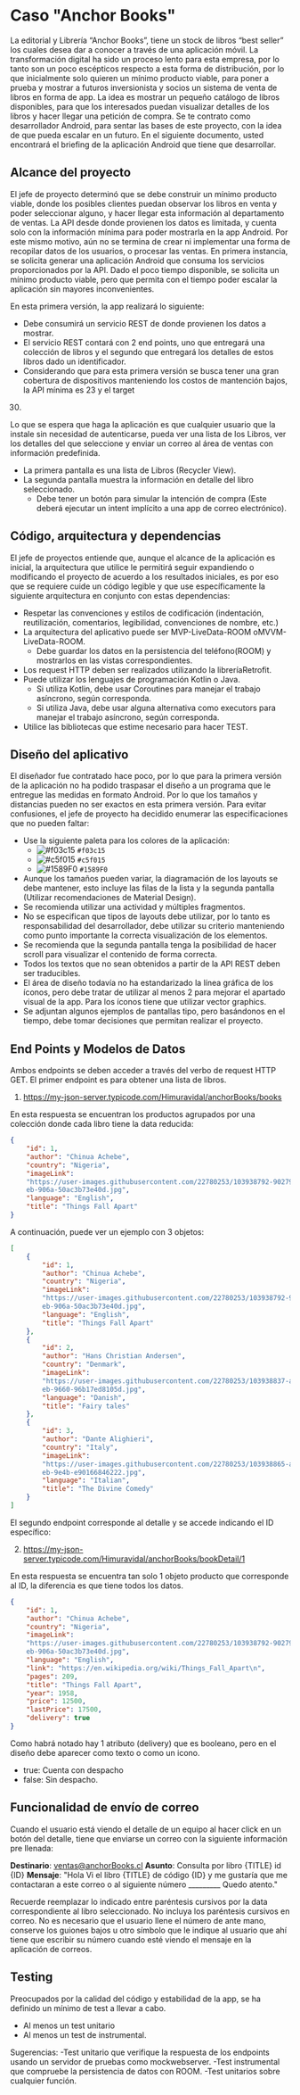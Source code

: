 # Caso "Anchor Books"

La editorial y Librería “Anchor Books”, tiene un stock de libros “best seller” los cuales desea dar a
conocer a través de una aplicación móvil.
La transformación digital ha sido un proceso lento para esta empresa, por lo tanto son un poco
escépticos respecto a esta forma de distribución, por lo que inicialmente solo quieren un mínimo
producto viable, para poner a prueba y mostrar a futuros inversionista y socios un sistema de
venta de libros en forma de app.
La idea es mostrar un pequeño catálogo de libros disponibles, para que los interesados puedan
visualizar detalles de los libros y hacer llegar una petición de compra.
Se te contrato como desarrollador Android, para sentar las bases de este proyecto, con la idea de
que pueda escalar en un futuro.
En el siguiente documento, usted encontrará el briefing de la aplicación Android que tiene que
desarrollar.

## Alcance del proyecto

El jefe de proyecto determinó que se debe construir un mínimo producto viable, donde los
posibles clientes puedan observar los libros en venta y poder seleccionar alguno, y hacer llegar
esta información al departamento de ventas.
La API desde donde provienen los datos es limitada, y cuenta solo con la información mínima para
poder mostrarla en la app Android. Por este mismo motivo, aún no se termina de crear ni
implementar una forma de recopilar datos de los usuarios, o procesar las ventas.
En primera instancia, se solicita generar una aplicación Android que consuma los servicios
proporcionados por la API. Dado el poco tiempo disponible, se solicita un mínimo producto
viable, pero que permita con el tiempo poder escalar la aplicación sin mayores inconvenientes.

En esta primera versión, la app realizará lo siguiente:

- Debe consumirá un servicio ​REST​ de donde provienen los datos a mostrar.
- El servicio REST contará con ​2 end points​, uno que entregará una colección ​de libros y el
segundo que entregará los detalles de estos libros dado un identificador.
- Considerando que para esta primera versión se busca tener una gran cobertura de
dispositivos manteniendo los costos de mantención bajos, la API mínima es 23 y el target
30.

Lo que se espera que haga la aplicación es que cualquier usuario que la instale sin necesidad de
autenticarse, pueda ver una lista de los Libros, ver los detalles del que seleccione y enviar un
correo al área de ventas con información predefinida.

- La primera pantalla es una lista de Libros (Recycler View).
- La segunda pantalla muestra la información en detalle del libro seleccionado.
	- Debe tener un botón para simular la intención de compra (Este deberá ejecutar un
intent implícito a una app de correo electrónico).

## Código, arquitectura y dependencias 

El jefe de proyectos entiende que, aunque el alcance de la aplicación es inicial, la arquitectura que
utilice le permitirá seguir expandiendo o modificando el proyecto de acuerdo a los resultados
iniciales, es por eso que se requiere cuide un código legible y que use específicamente la siguiente
arquitectura en conjunto con estas dependencias:

- Respetar las convenciones y estilos de codificación (indentación, reutilización, comentarios, legibilidad, convenciones de nombre, etc.)
- La arquitectura del aplicativo puede ser ​MVP-LiveData-ROOM​ o ​MVVM-LiveData-ROOM​.
	- Debe guardar los datos en la persistencia del teléfono(ROOM) y mostrarlos en las
vistas correspondientes.
- Los request HTTP deben ser realizados utilizando la librería ​Retrofit​.
- Puede utilizar los lenguajes de programación ​Kotlin​ o ​Java​.
	- Si utiliza Kotlin, debe usar Coroutines para manejar el trabajo asíncrono, según
corresponda.
	- Si utiliza Java, debe usar alguna alternativa como executors para manejar el
trabajo asíncrono, según corresponda.
- Utilice las bibliotecas que estime necesario para hacer TEST.


## Diseño del aplicativo 

El diseñador fue contratado hace poco, por lo que para la primera versión de la aplicación no ha
podido traspasar el diseño a un programa que le entregue las medidas en formato Android. Por lo
que los tamaños y distancias pueden no ser exactos en esta primera versión. Para evitar
confusiones, el jefe de proyecto ha decidido enumerar las especificaciones que no pueden faltar:

- Use la siguiente paleta para los colores de la aplicación:
	- ![#f03c15](https://via.placeholder.com/15/f03c15/000000?text=+) `#f03c15`
	- ![#c5f015](https://via.placeholder.com/15/c5f015/000000?text=+) `#c5f015`
	- ![#1589F0](https://via.placeholder.com/15/1589F0/000000?text=+) `#1589F0`
- Aunque los tamaños pueden variar, la diagramación de los layouts se debe mantener, esto
incluye las filas de la lista y la segunda pantalla (Utilizar recomendaciones de ​Material
Design​).
- Se recomienda utilizar una actividad y múltiples fragmentos.
- No se especifican que tipos de layouts debe utilizar, por lo tanto es responsabilidad del
desarrollador, debe utilizar su criterio manteniendo como punto importante la correcta
visualización de los elementos.
- Se recomienda que la segunda pantalla tenga la posibilidad de hacer scroll para visualizar
el contenido de forma correcta.
- Todos los textos que no sean obtenidos a partir de la API REST deben ser traducibles.
- El área de diseño todavía no ha estandarizado la línea gráfica de los íconos, pero debe
tratar de utilizar al menos 2 para mejorar el apartado visual de la app. Para los íconos
tiene que utilizar vector graphics.
- Se adjuntan algunos ejemplos de pantallas tipo, pero basándonos en el tiempo, debe
tomar decisiones que permitan realizar el proyecto.


## End Points y Modelos de Datos

Ambos endpoints se deben acceder a través del verbo de request HTTP GET. El primer endpoint es
para obtener una lista de libros.

1. https://my-json-server.typicode.com/Himuravidal/anchorBooks/books

En esta respuesta se encuentran los productos agrupados por una colección donde cada libro tiene
la data reducida:

```json
{
	"id": 1,
	"author": "Chinua Achebe",
	"country": "Nigeria",
	"imageLink":
	"https://user-images.githubusercontent.com/22780253/103938792-90279200-5109-11
	eb-906a-50ac3b73e40d.jpg",
	"language": "English",
	"title": "Things Fall Apart"
}
```

A continuación, puede ver un ejemplo con 3 objetos:

```json
[
	{
		"id": 1,
		"author": "Chinua Achebe",
		"country": "Nigeria",
		"imageLink":
		"https://user-images.githubusercontent.com/22780253/103938792-90279200-5109-11
		eb-906a-50ac3b73e40d.jpg",
		"language": "English",
		"title": "Things Fall Apart"
	},
	{
		"id": 2,
		"author": "Hans Christian Andersen",
		"country": "Denmark",
		"imageLink":
		"https://user-images.githubusercontent.com/22780253/103938837-a1709e80-5109-11
		eb-9660-96b17ed8105d.jpg",
		"language": "Danish",
		"title": "Fairy tales"
	},
	{
		"id": 3,
		"author": "Dante Alighieri",
		"country": "Italy",
		"imageLink":
		"https://user-images.githubusercontent.com/22780253/103938865-a9c8d980-5109-11
		eb-9e4b-e90166846222.jpg",
		"language": "Italian",
		"title": "The Divine Comedy"
	}
]
```

El segundo endpoint corresponde al detalle y se accede indicando el ID específico:

2. https://my-json-server.typicode.com/Himuravidal/anchorBooks/bookDetail/1

En esta respuesta se encuentra tan solo 1 objeto producto que corresponde al ID, la diferencia es
que tiene todos los datos.

```json
{
	"id": 1,
	"author": "Chinua Achebe",
	"country": "Nigeria",
	"imageLink":
	"https://user-images.githubusercontent.com/22780253/103938792-90279200-5109-11
	eb-906a-50ac3b73e40d.jpg",
	"language": "English",
	"link": "https://en.wikipedia.org/wiki/Things_Fall_Apart\n",
	"pages": 209,
	"title": "Things Fall Apart",
	"year": 1958,
	"price": 12500,
	"lastPrice": 17500,
	"delivery": true
}
```

Como habrá notado hay 1 atributo (delivery) que es booleano, pero en el diseño debe aparecer como texto o como un icono.

- true: Cuenta con despacho
- false: Sin despacho.


## Funcionalidad de envío de correo

Cuando el usuario está viendo el detalle de un equipo al hacer click en un botón del detalle, tiene
que enviarse un correo con la siguiente información pre llenada:

**Destinario**: ​ventas@anchorBooks.cl
**Asunto**: Consulta por libro {TITLE} id {ID}
**Mensaje**:
"Hola
Vi el libro {TITLE} de código ​{ID}​ y me gustaría que me contactaran a este correo o al
siguiente número _________
Quedo atento."

Recuerde reemplazar lo indicado entre paréntesis cursivos por la data correspondiente al libro
seleccionado. No incluya los paréntesis cursivos en correo.
No es necesario que el usuario llene el número de ante mano, conserve los guiones bajos u otro
símbolo que le indique al usuario que ahí tiene que escribir su número cuando esté viendo el
mensaje en la aplicación de correos.

## Testing

Preocupados por la calidad del código y estabilidad de la app, se ha definido un mínimo de test a
llevar a cabo.

- Al menos un test unitario
- Al menos un test de instrumental.

Sugerencias:
-Test unitario que verifique la respuesta de los endpoints usando un servidor de pruebas
como mockwebserver.
-Test instrumental que compruebe la persistencia de datos con ROOM.
-Test unitarios sobre cualquier función.


